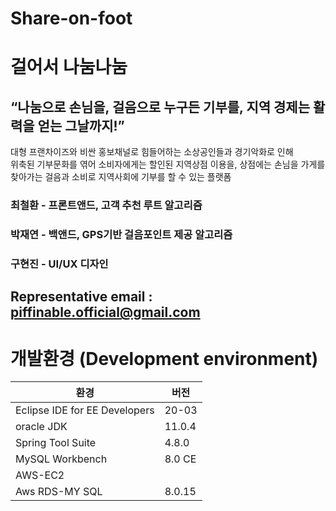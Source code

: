 # Share-on-foot   
# 걸어서 나눔나눔

## “나눔으로 손님을, 걸음으로 누구든 기부를, 지역 경제는 활력을 얻는 그날까지!”

대형 프랜차이즈와 비싼 홍보채널로 힘들어하는 소상공인들과 경기악화로 인해  
위축된 기부문화를 엮어 소비자에게는 할인된 지역상점 이용을, 상점에는 손님을 가게를  
찾아가는 걸음과 소비로 지역사회에 기부를 할 수 있는 플랫폼



### 최철환 - 프론트앤드, 고객 추천 루트 알고리즘
### 박재연 - 백앤드, GPS기반 걸음포인트 제공 알고리즘
### 구현진 - UI/UX 디자인
## Representative email : piffinable.official@gmail.com

# 개발환경 (Development environment)
환경|버전
---|---|
Eclipse IDE for EE Developers|20-03|
oracle JDK|11.0.4|
Spring Tool Suite |4.8.0|
MySQL Workbench |8.0 CE|
AWS-EC2| |
Aws RDS-MY SQL|8.0.15|
